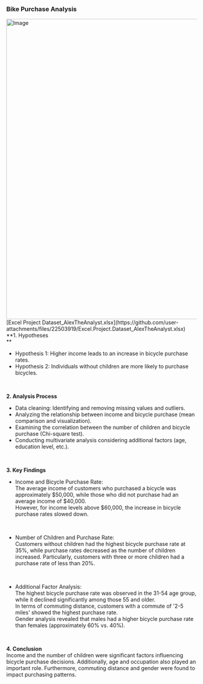 ### **Bike Purchase Analysis</br>**
<img width="1122" height="793" alt="Image" src="https://github.com/user-attachments/assets/5907dc5b-f7bb-47e7-90fc-b3dd0fd0bddd" />
</br>
[Excel Project Dataset_AlexTheAnalyst.xlsx](https://github.com/user-attachments/files/22503919/Excel.Project.Dataset_AlexTheAnalyst.xlsx)
**1. Hypotheses</br>**

- Hypothesis 1: Higher income leads to an increase in bicycle purchase rates.</br>
- Hypothesis 2: Individuals without children are more likely to purchase bicycles.</br>

</br>

**2. Analysis Process</br>**

- Data cleaning: Identifying and removing missing values and outliers.</br>
- Analyzing the relationship between income and bicycle purchase (mean comparison and visualization).</br>
- Examining the correlation between the number of children and bicycle purchase (Chi-square test).</br>
- Conducting multivariate analysis considering additional factors (age, education level, etc.).</br>
</br>

**3. Key Findings**</br>

- Income and Bicycle Purchase Rate:</br>
The average income of customers who purchased a bicycle was approximately $50,000, while those who did not purchase had an average income of $40,000.</br>
However, for income levels above $60,000, the increase in bicycle purchase rates slowed down.</br>
</br>

- Number of Children and Purchase Rate:</br>
Customers without children had the highest bicycle purchase rate at 35%, while purchase rates decreased as the number of children increased.
Particularly, customers with three or more children had a purchase rate of less than 20%.</br>
</br>

- Additional Factor Analysis:</br>
The highest bicycle purchase rate was observed in the 31-54 age group, while it declined significantly among those 55 and older.</br>
In terms of commuting distance, customers with a commute of '2-5 miles' showed the highest purchase rate.</br>
Gender analysis revealed that males had a higher bicycle purchase rate than females (approximately 60% vs. 40%).</br>
</br>

**4. Conclusion</br>**
Income and the number of children were significant factors influencing bicycle purchase decisions. Additionally, age and occupation also played an important role. Furthermore, commuting distance and gender were found to impact purchasing patterns.</br>
